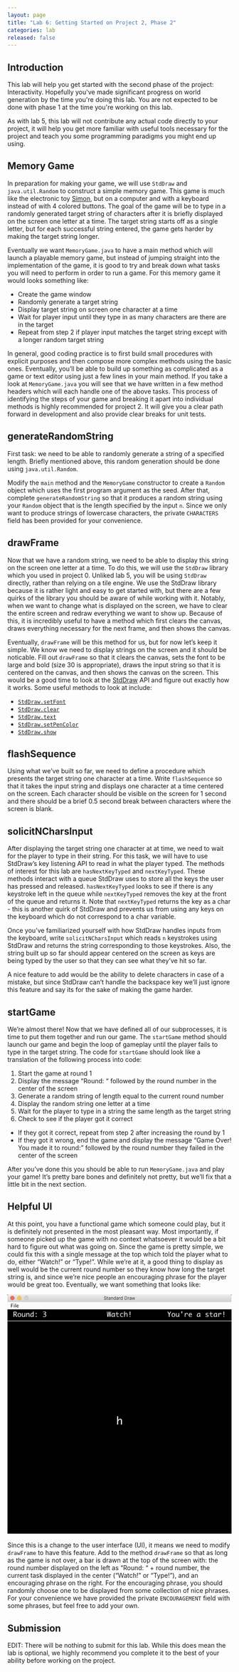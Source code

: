 ```yaml
---
layout: page
title: "Lab 6: Getting Started on Project 2, Phase 2"
categories: lab
released: false 
---
```



## Introduction

This lab will help you get started with the second phase of the project: Interactivity. Hopefully you've made significant progress on world generation by the time you're doing this lab. You are not expected to be done with phase 1 at the time you're working on this lab.

As with lab 5, this lab will not contribute any actual code directly to your project, it will help you get more familiar with useful tools necessary for the project and teach you some programming paradigms you might end up using.

## Memory Game

In preparation for making your game, we will use `StdDraw` and `java.util.Random` to construct a simple memory game. This game is much like the electronic toy [Simon](https://en.wikipedia.org/wiki/Simon_(game)), but on a computer and with a keyboard instead of with 4 colored buttons. The goal of the game will be to type in a randomly generated target string of characters after it is briefly displayed on the screen one letter at a time. The target string starts off as a single letter, but for each successful string entered, the game gets harder by making the target string longer.

Eventually we want `MemoryGame.java` to have a main method which will launch a playable memory game, but instead of jumping straight into the implementation of the game, it is good to try and break down what tasks you will need to perform in order to run a game. For this memory game it would looks something like:
- Create the game window
- Randomly generate a target string
- Display target string on screen one character at a time
- Wait for player input until they type in as many characters are there are in the target
- Repeat from step 2 if player input matches the target string except with a longer random target string

In general, good coding practice is to first build small procedures with explicit purposes and then compose more complex methods using the basic ones. Eventually, you’ll be able to build up something as complicated as a game or text editor using just a few lines in your main method. If you take a look at `MemoryGame.java` you will see that we have written in a few method headers which will each handle one of the above tasks. This process of identifying the steps of your game and breaking it apart into individual methods is highly recommended for project 2. It will give you a clear path forward in development and also provide clear breaks for unit tests.

## generateRandomString

First task: we need to be able to randomly generate a string of a specified length. Briefly mentioned above, this random generation should be done using `java.util.Random`.

Modify the `main` method and the `MemoryGame` constructor to create a `Random` object which uses the first program argument as the seed. After that, complete `generateRandomString` so that it produces a random string using your `Random` object that is the length specified by the input `n`. Since we only want to produce strings of lowercase characters, the private `CHARACTERS` field has been provided for your convenience. 

## drawFrame

Now that we have a random string, we need to be able to display this string on the screen one letter at a time. To do this, we will use the `StdDraw` library which you used in project 0. Unliked lab 5, you will be using `StdDraw` directly, rather than relying on a tile engine. We use the StdDraw library because it is rather light and easy to get started with, but there are a few quirks of the library you should be aware of while working with it. Notably, when we want to change what is displayed on the screen, we have to clear the entire screen and redraw everything we want to show up. Because of this, it is incredibly useful to have a method which first clears the canvas, draws everything necessary for the next frame, and then shows the canvas.

Eventually, `drawFrame` will be this method for us, but for now let’s keep it simple. We know we need to display strings on the screen and it should be noticable. Fill out `drawFrame` so that it clears the canvas, sets the font to be large and bold (size 30 is appropriate), draws the input string so that it is centered on the canvas, and then shows the canvas on the screen. This would be a good time to look at the [StdDraw](https://introcs.cs.princeton.edu/java/stdlib/javadoc/StdDraw.html) API and figure out exactly how it works. Some useful methods to look at include:

- [`StdDraw.setFont`](https://introcs.cs.princeton.edu/java/stdlib/javadoc/StdDraw.html#setFont(java.awt.Font))
- [`StdDraw.clear`](https://introcs.cs.princeton.edu/java/stdlib/javadoc/StdDraw.html#clear())
- [`StdDraw.text`](https://introcs.cs.princeton.edu/java/stdlib/javadoc/StdDraw.html#text(double,%20double,%20java.lang.String))
- [`StdDraw.setPenColor`](https://introcs.cs.princeton.edu/java/stdlib/javadoc/StdDraw.html#setPenColor(java.awt.Color))
- [`StdDraw.show`](https://introcs.cs.princeton.edu/java/stdlib/javadoc/StdDraw.html#show())

## flashSequence

Using what we’ve built so far, we need to define a procedure which presents the target string one character at a time. Write `flashSequence` so that it takes the input string and displays one character at a time centered on the screen. Each character should be visible on the screen for 1 second and there should be a brief 0.5 second break between characters where the screen is blank. 

## solicitNCharsInput

After displaying the target string one character at at time, we need to wait for the player to type in their string. For this task, we will have to use StdDraw’s key listening API to read in what the player typed. The methods of interest for this lab are `hasNextKeyTyped` and `nextKeyTyped`. These methods interact with a queue StdDraw uses to store all the keys the user has pressed and released. `hasNextKeyTyped` looks to see if there is any keystroke left in the queue while `nextKeyTyped` removes the key at the front of the queue and returns it. Note that `nextKeyTyped` returns the key as a char - this is another quirk of StdDraw and prevents us from using any keys on the keyboard which do not correspond to a char variable. 

Once you’ve familiarized yourself with how StdDraw handles inputs from the keyboard, write `solicitNCharsInput` which reads `n` keystrokes using StdDraw and returns the string corresponding to those keystrokes. Also, the string built up so far should appear centered on the screen as keys are being typed by the user so that they can see what they’ve hit so far. 

A nice feature to add would be the ability to delete characters in case of a mistake, but since StdDraw can’t handle the backspace key we’ll just ignore this feature and say its for the sake of making the game harder.

## startGame

We’re almost there! Now that we have defined all of our subprocesses, it is time to put them together and run our game. The `startGame` method should launch our game and begin the loop of gameplay until the player fails to type in the target string. The code for `startGame` should look like a translation of the following process into code:

1. Start the game at round 1
2. Display the message “Round: “ followed by the round number in the center of the screen
3. Generate a random string of length equal to the current round number
4. Display the random string one letter at a time
5. Wait for the player to type in a string the same length as the target string
6. Check to see if the player got it correct
  - If they got it correct, repeat from step 2 after increasing the round by 1
  - If they got it wrong, end the game and display the message “Game Over! You made it to round:” followed by the round number they failed in the center of the screen

After you’ve done this you should be able to run `MemoryGame.java` and play your game! It’s pretty bare bones and definitely not pretty, but we’ll fix that a little bit in the next section.

## Helpful UI

At this point, you have a functional game which someone could play, but it is definitely not presented in the most pleasant way. Most importantly, if someone picked up the game with no context whatsoever it would be a bit hard to figure out what was going on. Since the game is pretty simple, we could fix this with a single message at the top which told the player what to do, either “Watch!” or “Type!”.  While we’re at it, a good thing to display as well would be the current round number so they know how long the target string is, and since we’re nice people an encouraging phrase for the player would be great too. Eventually, we want something that looks like:

![UI_Example](image.png)

Since this is a change to the user interface (UI), it means we need to modify `drawFrame` to have this feature. Add to the method `drawFrame` so that as long as the game is not over, a bar is drawn at the top of the screen with: the round number displayed on the left as “Round: “ + round number, the current task displayed in the center (“Watch!” or “Type!”), and an encouraging phrase on the right. For the encouraging phrase, you should randomly choose one to be displayed from some collection of nice phrases. For your convenience we have provided the private `ENCOURAGEMENT` field with some phrases, but feel free to add your own.

## Submission

EDIT: There will be nothing to submit for this lab. While this does mean the lab is optional, we highly recommend you complete it to the best of your ability before working on the project.
